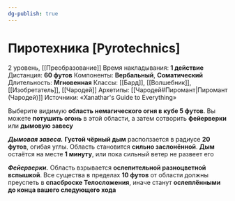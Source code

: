 ```yaml
---
dg-publish: true
---
```

# Пиротехника [Pyrotechnics]
2 уровень, [[Преобразование]]
Время накладывания: **1 действие**
Дистанция: **60 футов**
Компоненты: **Вербальный**, **Соматический**
Длительность: **Мгновенная**
Классы: [[Бард]], [[Волшебник]], [[Изобретатель]], [[Чародей]]
Архетипы: [[Чародей#Пиромант|Пиромант (Чародей)]]
Источники: «Xanathar's Guide to Everything»

Выберите видимую **область немагического огня в кубе 5 футов**. Вы можете **потушить огонь** в этой области, а затем сотворить **фейерверки** или **дымовую завесу**

**_Дымовая завеса._** **Густой чёрный дым** расползается в радиусе **20 футов**, огибая углы. Область становится **сильно заслонённой**. **Дым** остаётся на месте **1 минуту**, или пока сильный ветер не развеет его

_**Фейерверки.**_ Область взрывается **ослепительной разноцветной вспышкой**. Все существа в пределах **10 футов** от области должны преуспеть в **спасброске Телосложения**, иначе станут **ослеплёнными до конца вашего следующего хода**